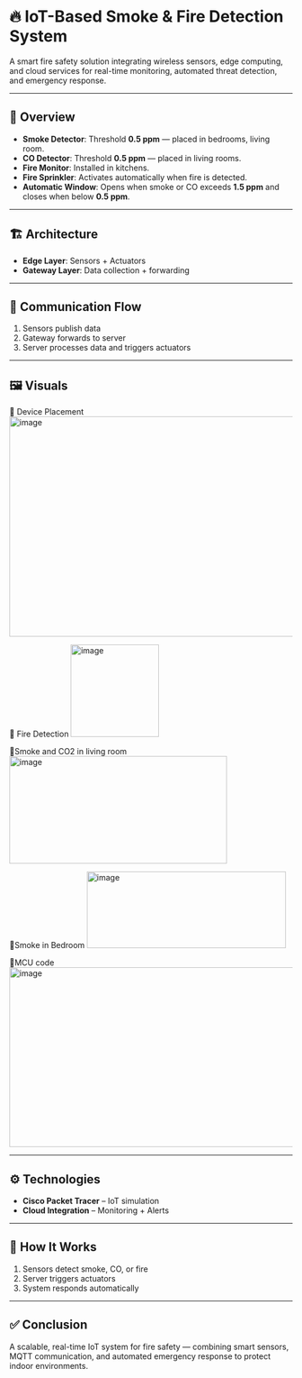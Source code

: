 # 🔥 IoT-Based Smoke & Fire Detection System

A smart fire safety solution integrating wireless sensors, edge computing, and cloud services for real-time monitoring, automated threat detection, and emergency response.

---

## 📖 Overview

* **Smoke Detector**: Threshold **0.5 ppm** — placed in bedrooms, living room.
* **CO Detector**: Threshold **0.5 ppm** — placed in living rooms.
* **Fire Monitor**: Installed in kitchens.
* **Fire Sprinkler**: Activates automatically when fire is detected.
* **Automatic Window**: Opens when smoke or CO exceeds **1.5 ppm** and closes when below **0.5 ppm**.

---

## 🏗️ Architecture

* **Edge Layer**: Sensors + Actuators
* **Gateway Layer**: Data collection + forwarding

---

## 📡 Communication Flow

1. Sensors publish data
2. Gateway forwards to server
3. Server processes data and triggers actuators

---

## 🖼️ Visuals

🔹 Device Placement
<img width="771" height="391" alt="image" src="https://github.com/user-attachments/assets/7583987a-54c8-436b-9702-84127917bc37" />

🔹 Fire Detection
<img width="157" height="164" alt="image" src="https://github.com/user-attachments/assets/226d40fc-07e5-46ca-a1c3-1df32a86d107" />

🔹Smoke and CO2 in living room
<img width="387" height="191" alt="image" src="https://github.com/user-attachments/assets/20d9c1b4-fb2c-4a3e-9beb-2b5c9d72e71b" />

🔹Smoke in Bedroom
<img width="354" height="136" alt="image" src="https://github.com/user-attachments/assets/404bc907-2fc7-404e-9aea-0fa14bea4886" />

🔹MCU code
<img width="610" height="319" alt="image" src="https://github.com/user-attachments/assets/a4b2f89f-99f6-4751-a9b0-08809ea5d3c5" />

---

## ⚙️ Technologies

* **Cisco Packet Tracer** – IoT simulation
* **Cloud Integration** – Monitoring + Alerts

---

## 🚀 How It Works

1. Sensors detect smoke, CO, or fire
2. Server triggers actuators
3. System responds automatically

---

## ✅ Conclusion

A scalable, real-time IoT system for fire safety — combining smart sensors, MQTT communication, and automated emergency response to protect indoor environments.
